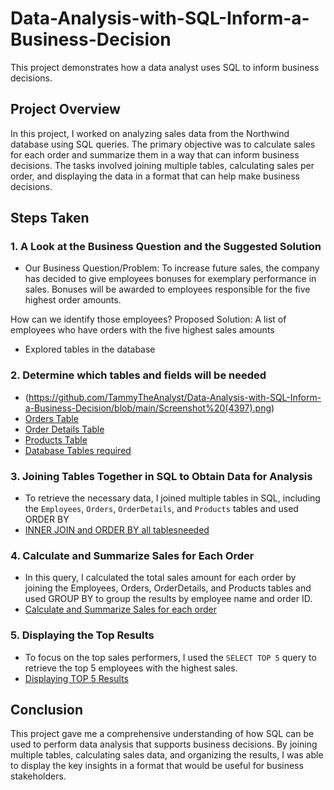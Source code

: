 # Data-Analysis-with-SQL-Inform-a-Business-Decision


This project demonstrates how a data analyst uses SQL to inform business decisions. 

[](https://github.com/TammyTheAnalyst/Data-Analysis-with-SQL-Inform-a-Business-Decision/blob/main/Screenshot%20(4410).png)

## Project Overview
In this project, I worked on analyzing sales data from the Northwind database using SQL queries. The primary objective was to calculate sales for each order and summarize them in a way that can inform business decisions. 
The tasks involved joining multiple tables, calculating sales per order, and displaying the data in a format that can help make business decisions.

## Steps Taken

### 1. **A Look at the Business Question and the Suggested Solution**
  
   - Our Business Question/Problem: To increase future sales, the company has decided to give employees bonuses for exemplary performance in sales.
     Bonuses will be awarded to employees responsible for the five highest order amounts. 

How can we identify those employees? Proposed Solution: A list of employees who have orders with the five highest sales amounts
   - Explored tables in the database

### 2. Determine which tables and fields will be needed
   - (https://github.com/TammyTheAnalyst/Data-Analysis-with-SQL-Inform-a-Business-Decision/blob/main/Screenshot%20(4397).png)
   - [Orders Table](https://github.com/TammyTheAnalyst/Data-Analysis-with-SQL-Inform-a-Business-Decision/blob/main/Screenshot%20(4398).png)
   - [Order Details Table](https://github.com/TammyTheAnalyst/Data-Analysis-with-SQL-Inform-a-Business-Decision/blob/main/Screenshot%20(4399).png)
   - [Products Table](https://github.com/TammyTheAnalyst/Data-Analysis-with-SQL-Inform-a-Business-Decision/blob/main/Screenshot%20(4400).png)
   - [Database Tables required](https://github.com/TammyTheAnalyst/Data-Analysis-with-SQL-Inform-a-Business-Decision/blob/main/Screenshot%20(4401).png)

### 3. **Joining Tables Together in SQL to Obtain Data for Analysis**
   - To retrieve the necessary data, I joined multiple tables in SQL, including the `Employees`, `Orders`, `OrderDetails`, and `Products` tables and used ORDER BY
   - [INNER JOIN and ORDER BY all tablesneeded](https://github.com/TammyTheAnalyst/Data-Analysis-with-SQL-Inform-a-Business-Decision/blob/main/Screenshot%20(4405).png)

### 4. **Calculate and Summarize Sales for Each Order**
   - In this query, I calculated the total sales amount for each order by joining the Employees, Orders, OrderDetails, and Products tables
     and used GROUP BY to group the results by employee name and order ID.
   - [Calculate and Summarize Sales for each order](https://github.com/TammyTheAnalyst/Data-Analysis-with-SQL-Inform-a-Business-Decision/blob/main/Screenshot%20(4406).png)
  

### 5. **Displaying the Top Results**
   - To focus on the top sales performers, I used the `SELECT TOP 5` query to retrieve the top 5 employees with the highest sales.
   - [Displaying TOP 5 Results](https://github.com/TammyTheAnalyst/Data-Analysis-with-SQL-Inform-a-Business-Decision/blob/main/Screenshot%20(4409).png)


## Conclusion
This project gave me a comprehensive understanding of how SQL can be used to perform data analysis that supports business decisions. 
By joining multiple tables, calculating sales data, and organizing the results, I was able to display the key insights in a format that would be useful for business stakeholders.


